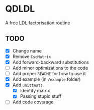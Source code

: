 # QDLDL
A free LDL factorisation routine


## TODO

- [x] Change name
- [x] Remove `CscMatrix`
- [x] Add forward-backward substitutions
- [ ] Add minor optimizations to the code
- [ ] Add proper `README` for how to use it
- [x] Add example (in `/example` folder)
- [x] Add `unittests`
  - [x] Identity matrix
  - [x] Passing stupid stuff
- [ ] Add code coverage 
